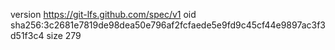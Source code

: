 version https://git-lfs.github.com/spec/v1
oid sha256:3c2681e7819de98dea50e796af2fcfaede5e9fd9c45cf44e9897ac3f3d51f3c4
size 279
